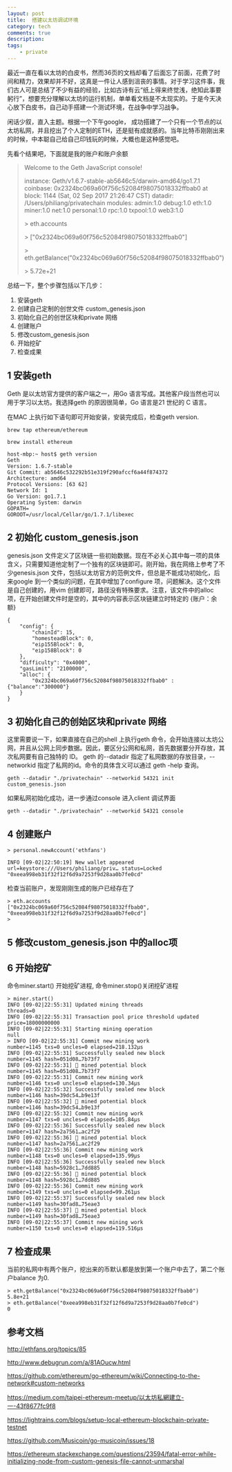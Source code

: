 ```yaml
---
layout: post
title:  搭建以太坊调试环境 
category: tech 
comments: true
description: 
tags:
    - private 
---
```


最近一直在看以太坊的白皮书，然而36页的文档却看了后面忘了前面，花费了时间和精力，效果却并不好，这真是一件让人感到沮丧的事情。对于学习这件事，我们古人可是总结了不少有益的经验，比如古诗有云“纸上得来终觉浅，绝知此事要躬行”，想要充分理解以太坊的运行机制，单单看文档是不太现实的。于是今天决心放下白皮书，自己动手搭建一个测试环境，在战争中学习战争。

闲话少叙，直入主题。根据一个下午google， 成功搭建了一个只有一个节点的以太坊私网，并且挖出了个人定制的ETH，还是挺有成就感的。当年比特币刚刚出来的时候，中本聪自己给自己印钱玩的时候，大概也是这种感觉吧。

先看个结果吧，下面就是我的账户和账户余额

> Welcome to the Geth JavaScript console!
> 
> instance: Geth/v1.6.7-stable-ab5646c5/darwin-amd64/go1.7.1
> coinbase: 0x2324bc069a60f756c52084f98075018332ffbab0
> at block: 1144 (Sat, 02 Sep 2017 21:26:47 CST)
>  datadir: /Users/philiang/privatechain
>  modules: admin:1.0 debug:1.0 eth:1.0 miner:1.0 net:1.0 personal:1.0 rpc:1.0 txpool:1.0 web3:1.0
>  
> 
>  \>  eth.accounts
> 
>  \> ["0x2324bc069a60f756c52084f98075018332ffbab0"]
>  
>  \> eth.getBalance("0x2324bc069a60f756c52084f98075018332ffbab0")
>    
>  \> 5.72e+21

总结一下，整个步骤包括以下几步：

1. 安装geth
2. 创建自己定制的创世文件 custom_genesis.json
3. 初始化自己的创世区块和private 网络
4. 创建账户
5. 修改custom_genesis.json
6. 开始挖矿
7. 检查成果


## 1 安装geth

Geth 是以太坊官方提供的客户端之一，用Go 语言写成。其他客户段当然也可以用于学习以太坊。我选择geth 的原因很简单，Go 语言是21 世纪的 C 语言。

在MAC 上执行如下语句即可开始安装，安装完成后，检查geth version.

```
brew tap ethereum/ethereum

brew install ethereum
``` 

````
host-mbp:~ host$ geth version
Geth
Version: 1.6.7-stable
Git Commit: ab5646c532292b51e319f290afccf6a44f874372
Architecture: amd64
Protocol Versions: [63 62]
Network Id: 1
Go Version: go1.7.1
Operating System: darwin
GOPATH=
GOROOT=/usr/local/Cellar/go/1.7.1/libexec
````
## 2 初始化 custom_genesis.json

genesis.json 文件定义了区块链一些初始数据。现在不必关心其中每一项的具体含义，只需要知道他定制了一个独有的区块链即可。刚开始，我在网络上参考了不少genesis.json 文件，包括以太坊官方的范例文件，但总是不能成功初始化，后来google 到一个类似的问题，在其中增加了configure 项，问题解决。这个文件是自己创建的，用vim 创建即可，路径没有特殊要求。注意，该文件中的alloc 项，在开始创建文件时是空的，其中的内容表示区块链建立时特定的 {账户：余额}

```
{
    "config": {
        "chainId": 15, 
        "homesteadBlock": 0,
        "eip155Block": 0,
        "eip158Block": 0
    },  
    "difficulty": "0x4000",
    "gasLimit": "2100000",
    "alloc": {
        "0x2324bc069a60f756c52084f98075018332ffbab0" :{"balance":"300000"}
    }   
}
```

## 3 初始化自己的创始区块和private 网络


这里需要说一下，如果直接在自己的shell 上执行geth 命令，会开始连接以太坊公网，并且从公网上同步数据。因此，要区分公网和私网，首先数据要分开存放，其次私网要有自己独特的 ID。 geth 的--datadir 指定了私网数据的存放目录，--networkid 指定了私网的id。命令的具体含义可以通过 geth -help 查询。

```
geth --datadir "./privatechain" --networkid 54321 init custom_genesis.json
```

如果私网初始化成功，进一步通过console 进入client 调试界面

```
geth --datadir "./privatechain" --networkid 54321 console
```

## 4 创建账户

```
> personal.newAccount('ethfans')

INFO [09-02|22:50:19] New wallet appeared                      
url=keystore:///Users/philiang/priv… status=Locked
"0xeea998eb31f32f12f6d9a7253f9d28aa0b7fe0cd"
```
检查当前账户，发现刚刚生成的账户已经存在了

```
> eth.accounts
["0x2324bc069a60f756c52084f98075018332ffbab0", 
"0xeea998eb31f32f12f6d9a7253f9d28aa0b7fe0cd"]
> 
```
## 5 修改custom_genesis.json 中的alloc项
## 6 开始挖矿

命令miner.start() 开始挖矿进程, 命令miner.stop()关闭挖矿进程

```
> miner.start()
INFO [09-02|22:55:31] Updated mining threads                   threads=0
INFO [09-02|22:55:31] Transaction pool price threshold updated price=18000000000
INFO [09-02|22:55:31] Starting mining operation 
null
> INFO [09-02|22:55:31] Commit new mining work                   number=1145 txs=0 uncles=0 elapsed=218.132µs
INFO [09-02|22:55:31] Successfully sealed new block            number=1145 hash=051d08…7b73f7
INFO [09-02|22:55:31] 🔨 mined potential block                  number=1145 hash=051d08…7b73f7
INFO [09-02|22:55:31] Commit new mining work                   number=1146 txs=0 uncles=0 elapsed=130.34µs
INFO [09-02|22:55:32] Successfully sealed new block            number=1146 hash=39dc54…b9e13f
INFO [09-02|22:55:32] 🔨 mined potential block                  number=1146 hash=39dc54…b9e13f
INFO [09-02|22:55:32] Commit new mining work                   number=1147 txs=0 uncles=0 elapsed=105.84µs
INFO [09-02|22:55:36] Successfully sealed new block            number=1147 hash=2a7561…ac2f29
INFO [09-02|22:55:36] 🔨 mined potential block                  number=1147 hash=2a7561…ac2f29
INFO [09-02|22:55:36] Commit new mining work                   number=1148 txs=0 uncles=0 elapsed=135.99µs
INFO [09-02|22:55:36] Successfully sealed new block            number=1148 hash=5928c1…7dd885
INFO [09-02|22:55:36] 🔨 mined potential block                  number=1148 hash=5928c1…7dd885
INFO [09-02|22:55:36] Commit new mining work                   number=1149 txs=0 uncles=0 elapsed=99.261µs
INFO [09-02|22:55:37] Successfully sealed new block            number=1149 hash=30fad8…75eae3
INFO [09-02|22:55:37] 🔨 mined potential block                  number=1149 hash=30fad8…75eae3
INFO [09-02|22:55:37] Commit new mining work                   number=1150 txs=0 uncles=0 elapsed=119.516µs
```

## 7 检查成果

当前的私网中有两个账户，挖出来的币默认都是放到第一个账户中去了，第二个账户balance 为0.

```
> eth.getBalance("0x2324bc069a60f756c52084f98075018332ffbab0")
5.8e+21
> eth.getBalance("0xeea998eb31f32f12f6d9a7253f9d28aa0b7fe0cd")
0
```

## 参考文档

http://ethfans.org/topics/85

http://www.debugrun.com/a/81AOucw.html

https://github.com/ethereum/go-ethereum/wiki/Connecting-to-the-network#custom-networks

https://medium.com/taipei-ethereum-meetup/以太坊私網建立-一-43f8677fc9f8


https://lightrains.com/blogs/setup-local-ethereum-blockchain-private-testnet

https://github.com/Musicoin/go-musicoin/issues/18

https://ethereum.stackexchange.com/questions/23594/fatal-error-while-initializing-node-from-custom-genesis-file-cannot-unmarshal

